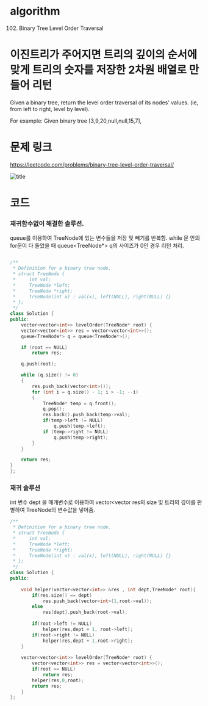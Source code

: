 ﻿# algorithm 
102. Binary Tree Level Order Traversal
  
이진트리가 주어지면 트리의 깊이의 순서에 맞게 트리의 숫자를 저장한 2차원 배열로 만들어 리턴
===================================================================================================  
Given a binary tree, return the level order traversal of its nodes' values. (ie, from left to right, level by level).

For example:
Given binary tree [3,9,20,null,null,15,7],

  
# 문제 링크    
https://leetcode.com/problems/binary-tree-level-order-traversal/


![title](https://github.com/jungmin3834/algorithm/blob/master/image/binary-tree-level-order-traversal.png)

# 코드  
###  재귀함수없이 해결한 솔루션.   

queue를 이용하여 TreeNode에 있는 변수들을 저장 및 빼기를 반복함. while 문 안의 for문이 다 돌았을 때 queue<TreeNode*> q의 사이즈가 0인 경우 리턴 처리.

```cpp

/**
 * Definition for a binary tree node.
 * struct TreeNode {
 *     int val;
 *     TreeNode *left;
 *     TreeNode *right;
 *     TreeNode(int x) : val(x), left(NULL), right(NULL) {}
 * };
 */
class Solution {
public:
    vector<vector<int>> levelOrder(TreeNode* root) {
	vector<vector<int>> res = vector<vector<int>>();
	queue<TreeNode*> q = queue<TreeNode*>();

	if (root == NULL)
		return res;

	q.push(root);

	while (q.size() != 0)
	{
        res.push_back(vector<int>());
		for (int i = q.size() - 1; i > -1; --i)
		{
			TreeNode* temp = q.front();
			q.pop();
			res.back().push_back(temp->val);
			if(temp->left != NULL)
				q.push(temp->left);
			if (temp->right != NULL)
				q.push(temp->right);
		}
	}

	return res;
}
};
```

### 재귀 솔루션

int 변수 dept 을 매개변수로 이용하여 vector<vector<int> res의 size 및 트리의 깊이를 판별하여 TreeNode의 변수값을 넣어줌.  

```cpp
/**
 * Definition for a binary tree node.
 * struct TreeNode {
 *     int val;
 *     TreeNode *left;
 *     TreeNode *right;
 *     TreeNode(int x) : val(x), left(NULL), right(NULL) {}
 * };
 */
class Solution {
public:
    
    void helper(vector<vector<int>> &res , int dept,TreeNode* root){
        if(res.size() == dept)
            res.push_back(vector<int>(1,root->val));
        else
            res[dept].push_back(root->val);
        
        if(root->left != NULL)
            helper(res,dept + 1, root->left);
        if(root->right != NULL)
            helper(res,dept + 1,root->right);   
    }
    
    vector<vector<int>> levelOrder(TreeNode* root) {
        vector<vector<int>> res = vector<vector<int>>();
        if(root == NULL)
            return res;
        helper(res,0,root);
        return res;
    }
};
```
